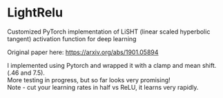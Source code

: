 # LightRelu
Customized PyTorch implementation of LiSHT (linear scaled hyperbolic tangent) activation function for deep learning

Original paper here:
https://arxiv.org/abs/1901.05894

I implemented using Pytorch and wrapped it with a clamp and mean shift.  (.46 and 7.5).  
More testing in progress, but so far looks very promising!  
Note - cut your learning rates in half vs ReLU, it learns very rapidly.
